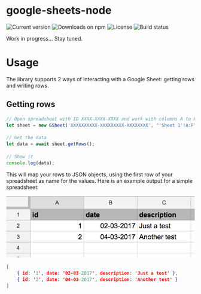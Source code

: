# google-sheets-node

![Current version](https://img.shields.io/npm/v/google-sheets-wrapper.svg)
![Downloads on npm](https://img.shields.io/npm/dt/google-sheets-wrapper.svg)
![License](https://img.shields.io/npm/l/google-sheets-wrapper.svg)
![Build status](https://img.shields.io/travis/Savjee/google-sheets-wrapper.svg)

Work in progress... Stay tuned.

# Usage
The library supports 2 ways of interacting with a Google Sheet: getting rows and writing rows.

## Getting rows
```javascript
// Open spreadsheet with ID XXXX-XXXX-XXXX and work with columns A to F in worksheet "Sheet 1"
let sheet = new GSheet('XXXXXXXXXX-XXXXXXXXX-XXXXXXXX', "'Sheet 1'!A:F");

// Get the data
let data = await sheet.getRows();

// Show it
console.log(data);
```

This will map your rows to JSON objects, using the first row of your spreadsheet as name for the values.
Here is an example output for a simple spreadsheet:

![Example spreadsheet](examples/simple-spreadsheet.png)

```json
[ 
    { id: '1', date: '02-03-2017', description: 'Just a test' },
    { id: '2', date: '04-03-2017', description: 'Another test' } 
]
```